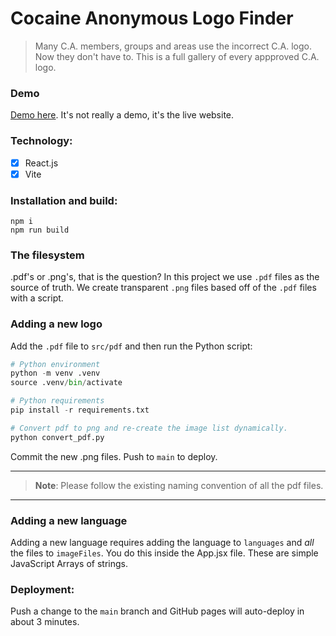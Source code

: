 # Cocaine Anonymous Logo Finder
> Many C.A. members, groups and areas use the incorrect C.A. logo. Now they don't have to. This is a full gallery of every appproved C.A. logo.

### Demo
[Demo here](https://cawscit.github.io/logo-finder/). It's not really a demo, it's the live website.

### Technology:
- [x] React.js
- [x] Vite

### Installation and build:
```
npm i
npm run build
```

### The filesystem
.pdf's or .png's, that is the question? In this project we use `.pdf` files as the source of truth. We create transparent `.png` files based off of the `.pdf` files with a script.

### Adding a new logo
Add the `.pdf` file to `src/pdf` and then run the Python script:
```python
# Python environment
python -m venv .venv
source .venv/bin/activate

# Python requirements
pip install -r requirements.txt

# Convert pdf to png and re-create the image list dynamically.
python convert_pdf.py
```

Commit the new .png files. Push to `main` to deploy.

* * *
> **Note**: Please follow the existing naming convention of all the pdf files.
* * *

### Adding a new language
Adding a new language requires adding the language to `languages` and _all_ the files to `imageFiles`. You do this inside the App.jsx file. These are simple JavaScript Arrays of strings.

### Deployment:
Push a change to the `main` branch and GitHub pages will auto-deploy in about 3 minutes.

